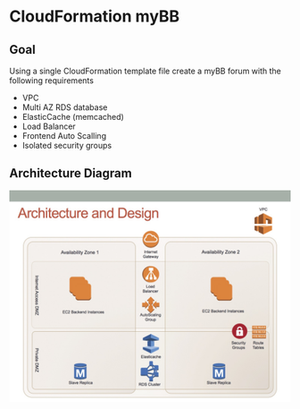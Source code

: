 # CloudFormation myBB

## Goal

Using a single CloudFormation template file create a myBB forum with the following requirements

* VPC
* Multi AZ RDS database
* ElasticCache (memcached)
* Load Balancer
* Frontend Auto Scalling
* Isolated security groups

## Architecture Diagram

![CloudFormation Architecture design](slide1.jpg)
